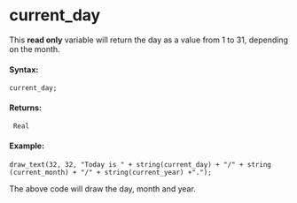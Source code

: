 # current_day

This **read only** variable will return the day as a value from 1 to 31,
depending on the month.

#### Syntax:

``` gml
current_day;
```

#### Returns:

``` gml
 Real
```

#### Example:

``` gml
draw_text(32, 32, "Today is " + string(current_day) + "/" + string (current_month) + "/" + string(current_year) +".");
```

The above code will draw the day, month and year.
